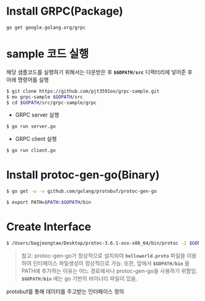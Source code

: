 # Install GRPC(Package)

```bash
go get google.golang.org/grpc
```

# sample 코드 실행

해당 샘플코드를 실행하기 위해서는 다운받은 후 **`$GOPATH/src`** 디렉터리에 넣어준 후 아래 명령어를 실행

```bash
$ git clone https://github.com/pjt3591oo/grpc-sample.git
$ mv grpc-sample $GOPATH/src
$ cd $GOPATH/src/grpc-sample/grpc
```

* GRPC server 실행

```bash
$ go run server.go
```

* GRPC client 실행

```bash
$ go run client.go
```

# Install protoc-gen-go(Binary)

```bash
$ go get -u -v github.com/golang/protobuf/protoc-gen-go

$ export PATH=$PATH:$GOPATH/bin
```

# Create Interface 

```bash
$ /Users/bagjeongtae/Desktop/protoc-3.6.1-osx-x86_64/bin/protoc -I $GOPATH/src/sample/grpc --go_out=plugins=grpc:$GOPATH/src/sample/grpc $GOPATH/src/sample/grpc/helloworld/helloworld.proto
```

> 참고: protoc-gen-go가 정상적으로 설치되야 **`helloworld.proto`** 파일을 이용하여 인터페이스 파일생성이 정상적으로 가능. 또한, 앞에서 **`$GOPATH/bin`** 을 PATH에 추가하는 이유는 어느 경로에서나 protoc-gen-go을 사용하기 위함임. **`$GOPATH/bin`** 에는 go 기반의 바이너리 파일이 있음.

protobuf를 통해 데이터를 주고받는 인터페이스 정의